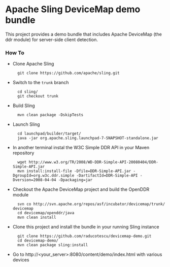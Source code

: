 # Apache Sling DeviceMap demo bundle #
This project provides a demo bundle that includes Apache DeviceMap (the ddr module) for server-side client detection.

### How To ###
* Clone Apache Sling

        git clone https://github.com/apache/sling.git
* Switch to the `trunk` branch

        cd sling/
        git checkout trunk
* Build Sling

        mvn clean package -DskipTests
* Launch Sling

        cd launchpad/builder/target/
        java -jar org.apache.sling.launchpad-7-SNAPSHOT-standalone.jar

* In another terminal instal the W3C Simple DDR API in your Maven repository

        wget http://www.w3.org/TR/2008/WD-DDR-Simple-API-20080404/DDR-Simple-API.jar
        mvn install:install-file -Dfile=DDR-Simple-API.jar -DgroupId=org.w3c.ddr.simple -DartifactId=DDR-Simple-API -Dversion=2008-04-04 -Dpackaging=jar

* Checkout the Apache DeviceMap project and build the OpenDDR module

        svn co http://svn.apache.org/repos/asf/incubator/devicemap/trunk/ devicemap
        cd devicemap/openddr/java
        mvn clean install

* Clone this project and install the bundle in your running Sling instance

        git clone https://github.com/raducotescu/devicemap-demo.git
        cd devicemap-demo/
        mvn clean package sling:install

* Go to http://<your_server>:8080/content/demo/index.html with various devices
